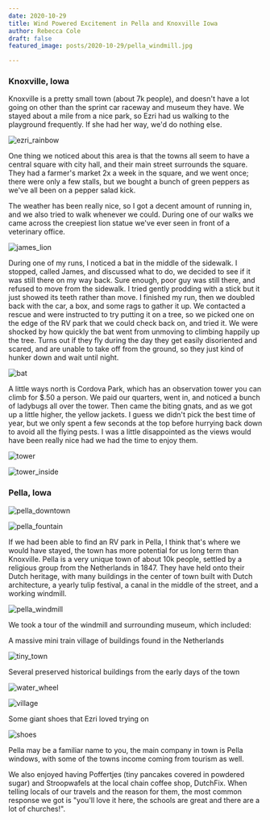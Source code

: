 ```yaml
---
date: 2020-10-29
title: Wind Powered Excitement in Pella and Knoxville Iowa
author: Rebecca Cole
draft: false
featured_image: posts/2020-10-29/pella_windmill.jpg

---
```


### Knoxville, Iowa

Knoxville is a pretty small town (about 7k people), and doesn't have a lot going on other than the sprint car raceway and museum they have. We stayed about a mile from a nice park, so Ezri had us walking to the playground frequently. If she had her way, we'd do nothing else.

![ezri_rainbow](ezri_rainbow.jpg)

One thing we noticed about this area is that the towns all seem to have a central square with city hall, and their main street surrounds the square. They had a farmer's market 2x a week in the square, and we went once; there were only a few stalls, but we bought a bunch of green peppers as we've all been on a pepper salad kick.

The weather has been really nice, so I got a decent amount of running in, and we also tried to walk whenever we could. During one of our walks we came across the creepiest lion statue we've ever seen in front of a veterinary office.

![james_lion](james_lion.jpg)

During one of my runs, I noticed a bat in the middle of the sidewalk. I stopped, called James, and discussed what to do, we decided to see if it was still there on my way back. Sure enough, poor guy was still there, and refused to move from the sidewalk. I tried gently prodding with a stick but it just showed its teeth rather than move. I finished my run, then we doubled back with the car, a box, and some rags to gather it up. We contacted a rescue and were instructed to try putting it on a tree, so we picked one on the edge of the RV park that we could check back on, and tried it. We were shocked by how quickly the bat went from unmoving to climbing happily up the tree. Turns out if they fly during the day they get easily disoriented and scared, and are unable to take off from the ground, so they just kind of hunker down and wait until night. 

![bat](bat.jpg)

A little ways north is Cordova Park, which has an observation tower you can climb for $.50 a person. We paid our quarters, went in, and noticed a bunch of ladybugs all over the tower. Then came the biting gnats, and as we got up a little higher, the yellow jackets. I guess we didn't pick the best time of year, but we only spent a few seconds at the top before hurrying back down to avoid all the flying pests. I was a little disappointed as the views would have been really nice had we had the time to enjoy them.

![tower](tower.jpg)

![tower_inside](tower_inside.jpg)

### Pella, Iowa

![pella_downtown](pella_downtown.jpg)

![pella_fountain](pella_fountain.jpg)

If we had been able to find an RV park in Pella, I think that's where we would have stayed, the town has more potential for us long term than Knoxville. Pella is a very unique town of about 10k people, settled by a religious group from the Netherlands in 1847. They have held onto their Dutch heritage, with many buildings in the center of town built with Dutch architecture, a yearly tulip festival, a canal in the middle of the street, and a working windmill.

![pella_windmill](pella_windmill.jpg)

We took a tour of the windmill and surrounding museum, which included:

A massive mini train village of buildings found in the Netherlands

![tiny_town](tiny_town.jpg)

Several preserved historical buildings from the early days of the town

![water_wheel](water_wheel.jpg)

![village](village.jpg)

Some giant shoes that Ezri loved trying on

![shoes](shoes.jpg)

Pella may be a familiar name to you, the main company in town is Pella windows, with some of the towns income coming from tourism as well.

We also enjoyed having Poffertjes (tiny pancakes covered in powdered sugar) and Stroopwafels at the local chain coffee shop, DutchFix. When telling locals of our travels and the reason for them, the most common response we got is "you'll love it here, the schools are great and there are a lot of churches!".

